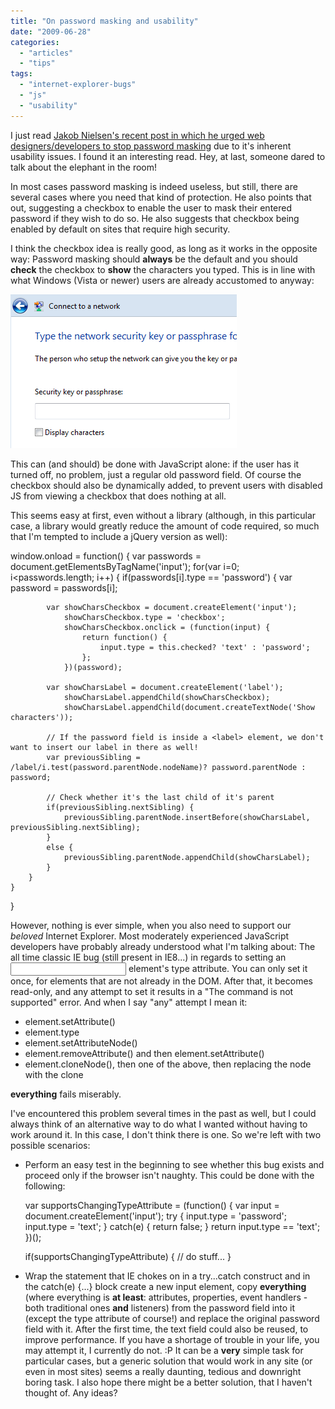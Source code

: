 ```yaml
---
title: "On password masking and usability"
date: "2009-06-28"
categories:
  - "articles"
  - "tips"
tags:
  - "internet-explorer-bugs"
  - "js"
  - "usability"
---
```


I just read [Jakob Nielsen's recent post in which he urged web designers/developers to stop password masking](http://www.useit.com/alertbox/passwords.html) due to it's inherent usability issues. I found it an interesting read. Hey, at last, someone dared to talk about the elephant in the room!

In most cases password masking is indeed useless, but still, there are several cases where you need that kind of protection. He also points that out, suggesting a checkbox to enable the user to mask their entered password if they wish to do so. He also suggests that checkbox being enabled by default on sites that require high security.

I think the checkbox idea is really good, as long as it works in the opposite way: Password masking should **always** be the default and you should **check** the checkbox to **show** the characters you typed. This is in line with what Windows (Vista or newer) users are already accustomed to anyway:

![Enter passphrase](images/vistawirelesspasscode.png "Enter passphrase")

This can (and should) be done with JavaScript alone: if the user has it turned off, no problem, just a regular old password field. Of course the checkbox should also be dynamically added, to prevent users with disabled JS from viewing a checkbox that does nothing at all.

This seems easy at first, even without a library (although, in this particular case, a library would greatly reduce the amount of code required, so much that I'm tempted to include a jQuery version as well):

window.onload = function() {
	var passwords = document.getElementsByTagName('input');
	for(var i=0; i<passwords.length; i++) {
		if(passwords\[i\].type == 'password') {
			var password = passwords\[i\];

			var showCharsCheckbox = document.createElement('input');
				showCharsCheckbox.type = 'checkbox';
				showCharsCheckbox.onclick = (function(input) {
					return function() {
						input.type = this.checked? 'text' : 'password';
					};
				})(password);

			var showCharsLabel = document.createElement('label');
				showCharsLabel.appendChild(showCharsCheckbox);
				showCharsLabel.appendChild(document.createTextNode('Show characters'));

			// If the password field is inside a <label> element, we don't want to insert our label in there as well!
			var previousSibling = /label/i.test(password.parentNode.nodeName)? password.parentNode : password;

			// Check whether it's the last child of it's parent
			if(previousSibling.nextSibling) {
				previousSibling.parentNode.insertBefore(showCharsLabel, previousSibling.nextSibling);
			}
			else {
				previousSibling.parentNode.appendChild(showCharsLabel);
			}
		}
	}
}

However, nothing is ever simple, when you also need to support our _beloved_ Internet Explorer. Most moderately experienced JavaScript developers have probably already understood what I'm talking about: The all time classic IE bug (still present in IE8...) in regards to setting an <input /> element's type attribute. You can only set it once, for elements that are not already in the DOM. After that, it becomes read-only, and any attempt to set it results in a "The command is not supported" error. And when I say "any" attempt I mean it:

- element.setAttribute()
- element.type
- element.setAttributeNode()
- element.removeAttribute() and then element.setAttribute()
- element.cloneNode(), then one of the above, then replacing the node with the clone

**everything** fails miserably.

I've encountered this problem several times in the past as well, but I could always think of an alternative way to do what I wanted without having to work around it. In this case, I don't think there is one. So we're left with two possible scenarios:

- Perform an easy test in the beginning to see whether this bug exists and proceed only if the browser isn't naughty. This could be done with the following:

    var supportsChangingTypeAttribute = (function() {
    	var input = document.createElement('input');
    	try {
    		input.type = 'password';
    		input.type = 'text';
    	} catch(e) {
    		return false;
    	}
    	return input.type == 'text';
    })();

    if(supportsChangingTypeAttribute) {
    	// do stuff...
    }

- Wrap the statement that IE chokes on in a try...catch construct and in the catch(e) {...} block create a new input element, copy **everything** (where everything is **at least**: attributes, properties, event handlers - both traditional ones **and** listeners) from the password field into it (except the type attribute of course!) and replace the original password field with it. After the first time, the text field could also be reused, to improve performance. If you have a shortage of trouble in your life, you may attempt it, I currently do not. :P It can be a **very** simple task for particular cases, but a generic solution that would work in any site (or even in most sites) seems a really daunting, tedious and downright boring task. I also hope there might be a better solution, that I haven't thought of. Any ideas?
